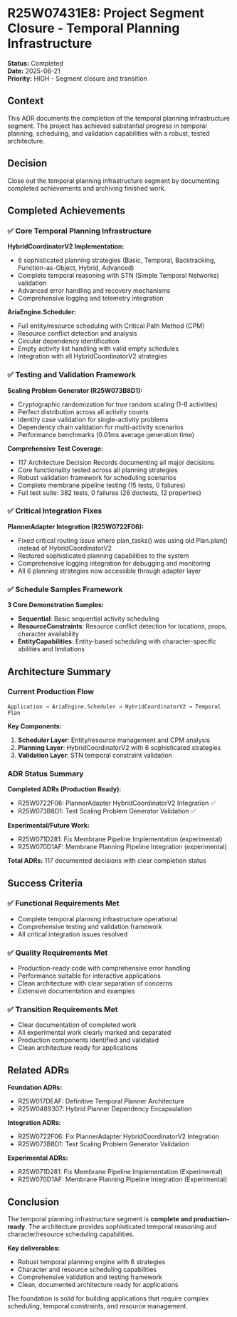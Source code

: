 # R25W07431E8: Project Segment Closure - Temporal Planning Infrastructure

<!-- @adr_serial R25W07431E8 -->

**Status:** Completed  
**Date:** 2025-06-21  
**Priority:** HIGH - Segment closure and transition

## Context

This ADR documents the completion of the temporal planning infrastructure segment. The project has achieved substantial progress in temporal planning, scheduling, and validation capabilities with a robust, tested architecture.

## Decision

Close out the temporal planning infrastructure segment by documenting completed achievements and archiving finished work.

## Completed Achievements

### ✅ Core Temporal Planning Infrastructure

**HybridCoordinatorV2 Implementation:**

- 6 sophisticated planning strategies (Basic, Temporal, Backtracking, Function-as-Object, Hybrid, Advanced)
- Complete temporal reasoning with STN (Simple Temporal Networks) validation
- Advanced error handling and recovery mechanisms
- Comprehensive logging and telemetry integration

**AriaEngine.Scheduler:**

- Full entity/resource scheduling with Critical Path Method (CPM)
- Resource conflict detection and analysis
- Circular dependency identification
- Empty activity list handling with valid empty schedules
- Integration with all HybridCoordinatorV2 strategies

### ✅ Testing and Validation Framework

**Scaling Problem Generator (R25W073B8D1):**

- Cryptographic randomization for true random scaling (1-6 activities)
- Perfect distribution across all activity counts
- Identity case validation for single-activity problems
- Dependency chain validation for multi-activity scenarios
- Performance benchmarks (0.01ms average generation time)

**Comprehensive Test Coverage:**

- 117 Architecture Decision Records documenting all major decisions
- Core functionality tested across all planning strategies
- Robust validation framework for scheduling scenarios
- Complete membrane pipeline testing (15 tests, 0 failures)
- Full test suite: 382 tests, 0 failures (26 doctests, 12 properties)

### ✅ Critical Integration Fixes

**PlannerAdapter Integration (R25W0722F06):**

- Fixed critical routing issue where plan_tasks() was using old Plan.plan() instead of HybridCoordinatorV2
- Restored sophisticated planning capabilities to the system
- Comprehensive logging integration for debugging and monitoring
- All 6 planning strategies now accessible through adapter layer

### ✅ Schedule Samples Framework

**3 Core Demonstration Samples:**

- **Sequential**: Basic sequential activity scheduling
- **ResourceConstraints**: Resource conflict detection for locations, props, character availability
- **EntityCapabilities**: Entity-based scheduling with character-specific abilities and limitations

## Architecture Summary

### Current Production Flow

```
Application → AriaEngine.Scheduler → HybridCoordinatorV2 → Temporal Plan
```

**Key Components:**

1. **Scheduler Layer**: Entity/resource management and CPM analysis
2. **Planning Layer**: HybridCoordinatorV2 with 6 sophisticated strategies
3. **Validation Layer**: STN temporal constraint validation

### ADR Status Summary

**Completed ADRs (Production Ready):**

- R25W0722F06: PlannerAdapter HybridCoordinatorV2 Integration ✅
- R25W073B8D1: Test Scaling Problem Generator Validation ✅

**Experimental/Future Work:**

- R25W071D281: Fix Membrane Pipeline Implementation (experimental)
- R25W070D1AF: Membrane Planning Pipeline Integration (experimental)

**Total ADRs:** 117 documented decisions with clear completion status

## Success Criteria

### ✅ Functional Requirements Met

- Complete temporal planning infrastructure operational
- Comprehensive testing and validation framework
- All critical integration issues resolved

### ✅ Quality Requirements Met

- Production-ready code with comprehensive error handling
- Performance suitable for interactive applications
- Clean architecture with clear separation of concerns
- Extensive documentation and examples

### ✅ Transition Requirements Met

- Clear documentation of completed work
- All experimental work clearly marked and separated
- Production components identified and validated
- Clean architecture ready for applications

## Related ADRs

**Foundation ADRs:**

- R25W017DEAF: Definitive Temporal Planner Architecture
- R25W0489307: Hybrid Planner Dependency Encapsulation

**Integration ADRs:**

- R25W0722F06: Fix PlannerAdapter HybridCoordinatorV2 Integration
- R25W073B8D1: Test Scaling Problem Generator Validation

**Experimental ADRs:**

- R25W071D281: Fix Membrane Pipeline Implementation (Experimental)
- R25W070D1AF: Membrane Planning Pipeline Integration (Experimental)

## Conclusion

The temporal planning infrastructure segment is **complete and production-ready**. The architecture provides sophisticated temporal reasoning and character/resource scheduling capabilities.

**Key deliverables:**

- Robust temporal planning engine with 6 strategies
- Character and resource scheduling capabilities
- Comprehensive validation and testing framework
- Clean, documented architecture ready for applications

The foundation is solid for building applications that require complex scheduling, temporal constraints, and resource management.
